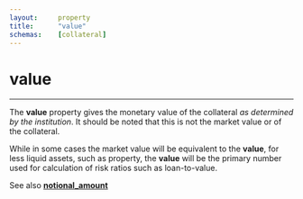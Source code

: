 ```yaml
---
layout:		property
title:		"value"
schemas:	[collateral]
---
```


# value

---

The **value** property gives the monetary value of the collateral *as determined by the institution*. It should be noted that this is not the market value or of the collateral.

While in some cases the market value will be equivalent to the **value**, for less liquid assets, such as property, the **value** will be the primary number used for calculation of risk ratios such as loan-to-value.

See also [**notional_amount**](https://github.com/SuadeLabs/fire/blob/master/documentation/notional_amount.md)
